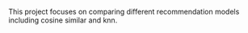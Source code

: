 This project focuses on comparing different recommendation models including cosine similar and knn.
